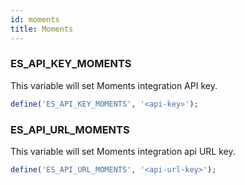 ```yaml
---
id: moments
title: Moments
---
```


### ES_API_KEY_MOMENTS

This variable will set Moments integration API key.

```php
define('ES_API_KEY_MOMENTS', '<api-key>');
```

### ES_API_URL_MOMENTS

This variable will set Moments integration api URL key.

```php
define('ES_API_URL_MOMENTS', '<api-url-key>');
```

